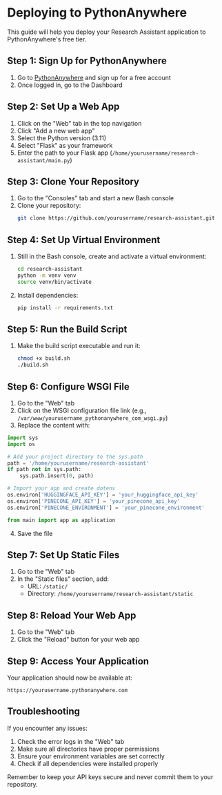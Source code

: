 # Deploying to PythonAnywhere

This guide will help you deploy your Research Assistant application to PythonAnywhere's free tier.

## Step 1: Sign Up for PythonAnywhere

1. Go to [PythonAnywhere](https://www.pythonanywhere.com/) and sign up for a free account
2. Once logged in, go to the Dashboard

## Step 2: Set Up a Web App

1. Click on the "Web" tab in the top navigation
2. Click "Add a new web app"
3. Select the Python version (3.11)
4. Select "Flask" as your framework
5. Enter the path to your Flask app (`/home/yourusername/research-assistant/main.py`)

## Step 3: Clone Your Repository

1. Go to the "Consoles" tab and start a new Bash console
2. Clone your repository:
   ```bash
   git clone https://github.com/yourusername/research-assistant.git
   ```

## Step 4: Set Up Virtual Environment

1. Still in the Bash console, create and activate a virtual environment:
   ```bash
   cd research-assistant
   python -m venv venv
   source venv/bin/activate
   ```

2. Install dependencies:
   ```bash
   pip install -r requirements.txt
   ```

## Step 5: Run the Build Script

1. Make the build script executable and run it:
   ```bash
   chmod +x build.sh
   ./build.sh
   ```

## Step 6: Configure WSGI File

1. Go to the "Web" tab
2. Click on the WSGI configuration file link (e.g., `/var/www/yourusername_pythonanywhere_com_wsgi.py`)
3. Replace the content with:

```python
import sys
import os

# Add your project directory to the sys.path
path = '/home/yourusername/research-assistant'
if path not in sys.path:
    sys.path.insert(0, path)

# Import your app and create dotenv
os.environ['HUGGINGFACE_API_KEY'] = 'your_huggingface_api_key'
os.environ['PINECONE_API_KEY'] = 'your_pinecone_api_key'
os.environ['PINECONE_ENVIRONMENT'] = 'your_pinecone_environment'

from main import app as application
```

4. Save the file

## Step 7: Set Up Static Files

1. Go to the "Web" tab
2. In the "Static files" section, add:
   - URL: `/static/`
   - Directory: `/home/yourusername/research-assistant/static`

## Step 8: Reload Your Web App

1. Go to the "Web" tab
2. Click the "Reload" button for your web app

## Step 9: Access Your Application

Your application should now be available at:
```
https://yourusername.pythonanywhere.com
```

## Troubleshooting

If you encounter any issues:

1. Check the error logs in the "Web" tab
2. Make sure all directories have proper permissions
3. Ensure your environment variables are set correctly
4. Check if all dependencies were installed properly

Remember to keep your API keys secure and never commit them to your repository. 